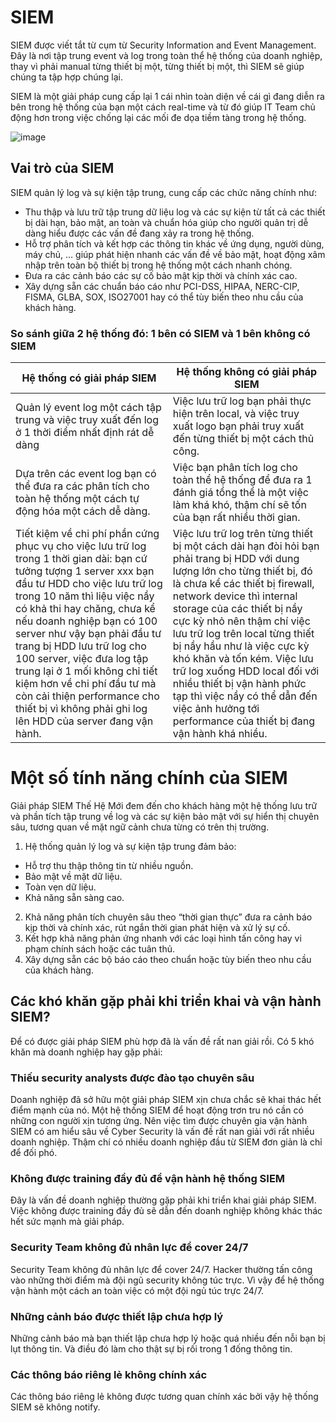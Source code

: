 # SIEM

SIEM được viết tắt từ cụm từ Security Information and Event Management.  Đây là nơi tập trung event và log trong toàn thể hệ thống của doanh nghiệp, thay vì phải manual từng thiết bị một, từng thiết bị một, thì SIEM sẽ giúp chúng ta tập hợp chúng lại.

SIEM là một giải pháp cung cấp lại 1 cái nhìn toàn diện về cái gì đang diễn ra bên trong hệ thống của bạn một cách real-time và từ đó giúp IT Team chủ động hơn trong việc chống lại các mối đe dọa tiềm tàng trong hệ thống.

![image](https://user-images.githubusercontent.com/111716161/193769141-eeed977e-1c8b-4bbb-b23b-9fe86a426ef4.png)

## Vai trò của SIEM

SIEM quản lý log và sự kiện tập trung, cung cấp các chức năng chính như:

- Thu thập và lưu trữ tập trung dữ liệu log và các sự kiện từ tất cả các thiết bị dài hạn, bảo mật, an toàn và chuẩn hóa giúp cho người quản trị dễ dàng hiểu được các vấn đề đang xảy ra trong hệ thống.
- Hỗ trợ phân tích và kết hợp các thông tin khác về ứng dụng, người dùng, máy chủ, … giúp phát hiện nhanh các vấn đề về bảo mật, hoạt động xâm nhập trên toàn bộ thiết bị trong hệ thống một cách nhanh chóng.
- Đưa ra các cảnh báo các sự cố bảo mật kịp thời và chính xác cao.
- Xây dựng sẵn các chuẩn báo cáo như PCI-DSS, HIPAA, NERC-CIP, FISMA, GLBA, SOX, ISO27001 hay có thể tùy biến theo nhu cầu của khách hàng.

### So sánh giữa 2 hệ thống đó: 1 bên có SIEM và 1 bên không có SIEM

| Hệ thống có giải pháp SIEM | Hệ thống không có giải pháp SIEM |
|---|---|
| Quản lý event log một cách tập trung và việc truy xuất đến log ở 1 thời điểm nhất định rát dễ dàng | Việc lưu trữ log bạn phải thực hiện trên local, và việc truy xuất logo bạn phải truy xuất đến từng thiết bị một cách thủ công. | 
| Dựa trên các event log bạn có thể đưa ra các phân tích cho toàn hệ thống một cách tự động hóa một cách dễ dàng. | Việc bạn phân tích log cho toàn thể hệ thống để đưa ra 1 đánh giá tổng thể là một việc làm khá khó, thậm chí sẽ tốn của bạn rất nhiều thời gian. |
| Tiết kiệm về chi phí phần cứng phục vụ cho việc lưu trữ log trong 1 thời gian dài: bạn cứ tưởng tượng 1 server xxx bạn đầu tư HDD cho việc lưu trữ log trong 10 năm thì liệu việc nầy có khả thi hay chăng, chưa kể nếu doanh nghiệp bạn có 100 server như vậy bạn phải đầu tư trang bị HDD lưu trữ log cho 100 server, việc đưa log tập trung lại ở 1 mối không chỉ tiết kiệm hơn về chi phí đầu tư mà còn cải thiện performance cho thiết bị vì không phải ghi log lên HDD của server đang vận hành. | Việc lưu trữ log trên từng thiết bị một cách dài hạn đòi hỏi bạn phải trang bị HDD với dung lượng lớn cho từng thiết bị, đó là chưa kể các thiết bị firewall, network device thì internal storage của các thiết bị nầy cực kỳ nhỏ nên thậm chí việc lưu trữ log trên local từng thiết bị nầy hầu như là việc cực kỳ khó khăn và tốn kém. Việc lưu trữ log xuống HDD local đối với nhiều thiết bị vận hành phức tạp thì việc nầy có thể dẫn đến việc ảnh hưởng tới performance của thiết bị đang vận hành khá nhiều.| 

# Một số tính năng chính của SIEM

Giải pháp SIEM Thế Hệ Mới đem đến cho khách hàng một hệ thống lưu trữ và phần tích tập trung về log và các sự kiện bảo mật với sự hiển thị chuyên sâu, tương quan về mặt ngữ cảnh chưa từng có trên thị trường.

1. Hệ thống quản lý log và sự kiện tập trung đảm bảo:
- Hỗ trợ thu thập thông tin từ nhiều nguồn.
- Bảo mật về mặt dữ liệu.
- Toàn vẹn dữ liệu.
- Khả năng sẵn sàng cao.
2. Khả năng phân tích chuyên sâu theo “thời gian thực” đưa ra cảnh báo kịp thời và chính xác, rút ngắn thời gian phát hiện và xử lý sự cố.
3. Kết hợp khả năng phản ứng nhanh với các loại hình tấn công hay vi phạm chính sách hoặc các tuân thủ.
4. Xây dựng sẵn các bộ báo cáo theo chuẩn hoặc tùy biến theo nhu cầu của khách hàng.

## Các khó khăn gặp phải khi triển khai và vận hành SIEM?
Để có được giải pháp SIEM phù hợp đã là vấn đề  rất nan giải rồi. Có 5 khó khăn mà doanh nghiệp hay gặp phải:

### Thiếu security analysts được đào tạo chuyên sâu
Doanh nghiệp đã sở hữu một giải pháp SIEM xịn chưa chắc sẽ khai thác hết điểm mạnh của nó.  Một hệ thống SIEM để hoạt động trơn tru nó cần có những con người xịn tương ứng. Nên việc tìm được chuyên gia vận hành SIEM có am hiểu sâu về Cyber Security là vấn đề rất nan giải với rất nhiều doanh nghiệp. Thậm chí có nhiều doanh nghiệp đầu từ SIEM đơn giản là chỉ để đối phó.

### Không được training đầy đủ để vận hành hệ thống SIEM
Đây là vấn đề doanh nghiệp thường gặp phải khi triển khai giải pháp SIEM. Việc không được training đầy đủ sẽ dẫn đến doanh nghiệp không khác thác hết sức mạnh mà giải pháp.

### Security Team không đủ nhân lực để cover 24/7
Security Team không đủ nhân lực để cover 24/7. Hacker thường tấn công vào những thời điểm mà đội ngũ security không túc trực. Vì vậy để hệ thống vận hành một cách an toàn việc có một đội ngủ túc trực 24/7.

### Những cảnh báo được thiết lập chưa hợp lý
Những cảnh báo mà bạn thiết lập chưa hợp lý hoặc quá nhiều đến nỗi bạn bị lụt thông tin. Và điều đó làm cho thật sự bị rối trong 1 đống thông tin.

### Các thông báo riêng lẻ không chính xác
Các thông báo riêng lẻ không được tương quan chính xác bởi  vậy hệ thống SIEM sẽ không notify.

